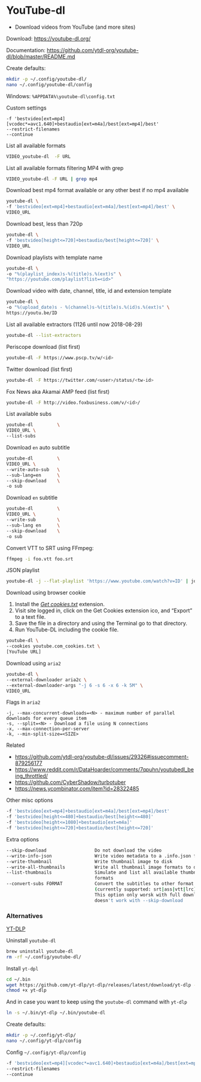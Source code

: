 # YouTube-dl
- Download videos from YouTube (and more sites)

Download:
https://youtube-dl.org/

Documentation:
https://github.com/ytdl-org/youtube-dl/blob/master/README.md


Create defaults:
```sh
mkdir -p ~/.config/youtube-dl/
nano ~/.config/youtube-dl/config
```

Windows: `%APPDATA%\youtube-dl\config.txt`

Custom settings
```
-f 'bestvideo[ext=mp4][vcodec*=avc1.640]+bestaudio[ext=m4a]/best[ext=mp4]/best'
--restrict-filenames
--continue
```


List all available formats
```sh
VIDEO_youtube-dl  -F URL
```

List all available formats filtering MP4 with grep
```sh
VIDEO_youtube-dl -F URL | grep mp4

```

Download best mp4 format available or any other best if no mp4 available
```sh
youtube-dl \
-f 'bestvideo[ext=mp4]+bestaudio[ext=m4a]/best[ext=mp4]/best' \
VIDEO_URL
```

Download best, less than 720p
```sh
youtube-dl \
-f 'bestvideo[height<=720]+bestaudio/best[height<=720]' \
VIDEO_URL
```

Download playlists with template name
```sh
youtube-dl \
-o "%(playlist_index)s-%(title)s.%(ext)s" \
"https://youtube.com/playlist?list=<id>"
```

Download video with date, channel, title, id and extension template
```sh
youtube-dl \
-o "%(upload_date)s - %(channel)s-%(title)s.%(id)s.%(ext)s" \
https://youtu.be/ID
```

List all available extractors (1126 until now 2018-08-29)
```sh
youtube-dl --list-extractors
```

Periscope download (list first)
```sh
youtube-dl -F https://www.pscp.tv/w/<id>
```

Twitter download (list first)
```sh
youtube-dl -F https://twitter.com/<user>/status/<tw-id>
```

Fox News aka Akamai AMP feed (list first)
```sh
youtube-dl -F http://video.foxbusiness.com/v/<id>/
```

List available subs
```sh
youtube-dl         \
VIDEO_URL \
--list-subs
```

Download `en` auto subtitle
```sh
youtube-dl         \
VIDEO_URL \
--write-auto-sub   \
--sub-lang=en      \
--skip-download    \
-o sub
```

Download `en` subtitle
```sh
youtube-dl         \
VIDEO_URL \
--write-sub        \
--sub-lang en      \
--skip-download    \
-o sub
```

Convert VTT to SRT using FFmpeg:
```sh
ffmpeg -i foo.vtt foo.srt
```

JSON playlist
```sh
youtube-dl -j --flat-playlist 'https://www.youtube.com/watch?v=ID' | jq -r '.id' | sed 's_^_https://youtube.com/v/_'
```

Download using browser cookie
1. Install the *[Get cookies.txt](https://chrome.google.com/webstore/detail/get-cookiestxt/bgaddhkoddajcdgocldbbfleckgcbcid)* extension.
2. Visit site logged in, click on the Get Cookies extension ico, and “Export” to a text file.
3. Save the file in a directory and using the Terminal go to that directory.
4. Run YouTube-DL including the cookie file.

```sh
youtube-dl \
--cookies youtube.com_cookies.txt \
[YouTube URL]
```

Download using `aria2`
```sh
youtube-dl \
--external-downloader aria2c \
--external-downloader-args "-j 6 -s 6 -x 6 -k 5M" \
VIDEO_URL
```

Flags in `aria2`
```
-j, --max-concurrent-downloads=<N> - maximum number of parallel downloads for every queue item
-s, --split=<N> - Download a file using N connections
-x, --max-connection-per-server
-k, --min-split-size=<SIZE> 
```

Related
* https://github.com/ytdl-org/youtube-dl/issues/29326#issuecomment-879256177  
* https://www.reddit.com/r/DataHoarder/comments/7qpuhn/youtubedl_being_throttled/  
* https://github.com/CyberShadow/turbotuber  
* https://news.ycombinator.com/item?id=28322485  


Other misc options
```sh
-f 'bestvideo[ext=mp4]+bestaudio[ext=m4a]/best[ext=mp4]/best'
-f 'bestvideo[height<=480]+bestaudio/best[height<=480]'
-f 'bestvideo[height<=1080]+bestaudio[ext=m4a]'
-f 'bestvideo[height<=720]+bestaudio/best[height<=720]'
```


Extra options
```sh
--skip-download                  Do not download the video
--write-info-json                Write video metadata to a .info.json file
--write-thumbnail                Write thumbnail image to disk
--write-all-thumbnails           Write all thumbnail image formats to disk
--list-thumbnails                Simulate and list all available thumbnail
                                 formats
--convert-subs FORMAT            Convert the subtitles to other format
                                 (currently supported: srt|ass|vtt|lrc)
                                 This option only worsk with full download
                                 doesn't work with --skip-download 
```

### Alternatives


[YT-DLP](https://github.com/yt-dlp/yt-dlp#installation)

Uninstall `youtube-dl`
```sh
brew uninstall youtube-dl
rm -rf ~/.config/youtube-dl/
```

Install `yt-dpl`
```sh
cd ~/.bin
wget https://github.com/yt-dlp/yt-dlp/releases/latest/download/yt-dlp -O yt-dlp
chmod +x yt-dlp
```

And in case you want to keep using the `youtube-dl` command with `yt-dlp`
```sh
ln -s ~/.bin/yt-dlp ~/.bin/youtube-dl
```

Create defaults:
```sh
mkdir -p ~/.config/yt-dlp/
nano ~/.config/yt-dlp/config
```

Config `~/.config/yt-dlp/config`
```sh
-f 'bestvideo[ext=mp4][vcodec*=avc1.640]+bestaudio[ext=m4a]/best[ext=mp4]/best'
--restrict-filenames
--continue
```
